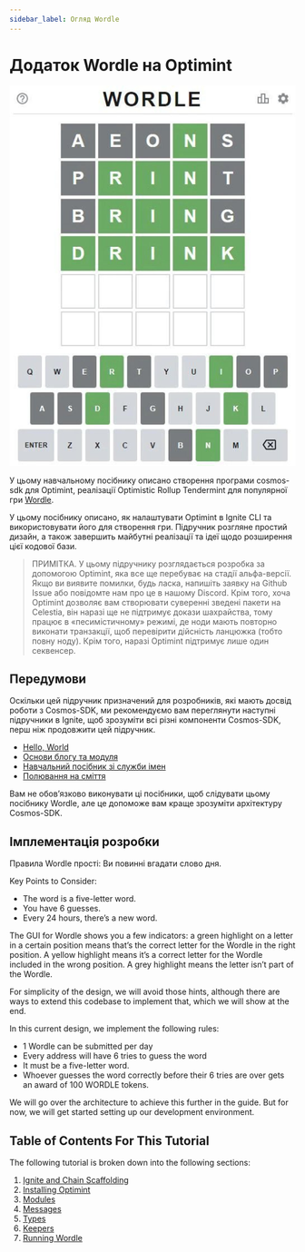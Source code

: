```yaml
---
sidebar_label: Огляд Wordle
---
```


# Додаток Wordle на Optimint

![mamaki-testnet](/img/wordle.jpg)

У цьому навчальному посібнику описано створення програми cosmos-sdk для Optimint, реалізації Optimistic Rollup Tendermint для популярної гри [ Wordle](https://www.nytimes.com/games/wordle/index.html).

У цьому посібнику описано, як налаштувати Optimint в Ignite CLI та використовувати його для створення гри. Підручник розгляне простий дизайн, а також завершить майбутні реалізації та ідеї щодо розширення цієї кодової бази.

> ПРИМІТКА. У цьому підручнику розглядається розробка за допомогою Optimint, яка все ще перебуває на стадії альфа-версії. Якщо ви виявите помилки, будь ласка, напишіть заявку на Github Issue або повідомте нам про це в нашому Discord. Крім того, хоча Optimint дозволяє вам створювати суверенні зведені пакети на Celestia, він наразі ще не підтримує докази шахрайства, тому працює в «песимістичному» режимі, де ноди мають повторно виконати транзакції, щоб перевірити дійсність ланцюжка (тобто повну ноду). Крім того, наразі Optimint підтримує лише один секвенсер.

## Передумови

Оскільки цей підручник призначений для розробників, які мають досвід роботи з Cosmos-SDK, ми рекомендуємо вам переглянути наступні підручники в Ignite, щоб зрозуміти всі різні компоненти Cosmos-SDK, перш ніж продовжити цей підручник.

* [Hello, World](https://docs.ignite.com/guide/hello)
* [Основи блогу та модуля](https://docs.ignite.com/guide/blog)
* [Навчальний посібник зі служби імен](https://docs.ignite.com/guide/nameservice)
* [Полювання на сміття](https://docs.ignite.com/guide/scavenge)

Вам не обов’язково виконувати ці посібники, щоб слідувати цьому посібнику Wordle, але це допоможе вам краще зрозуміти архітектуру Cosmos-SDK.

## Імплементація розробки

Правила Wordle прості: Ви повинні вгадати слово дня.

Key Points to Consider:

* The word is a five-letter word.
* You have 6 guesses.
* Every 24 hours, there’s a new word.

The GUI for Wordle shows you a few indicators: a green highlight on a letter in a certain position means that’s the correct letter for the Wordle in the right position. A yellow highlight means it’s a correct letter for the Wordle included in the wrong position. A grey highlight means the letter isn’t part of the Wordle.

For simplicity of the design, we will avoid those hints, although there are ways to extend this codebase to implement that, which we will show at the end.

In this current design, we implement the following rules:

* 1 Wordle can be submitted per day
* Every address will have 6 tries to guess the word
* It must be a five-letter word.
* Whoever guesses the word correctly before their 6 tries are over gets an award of 100 WORDLE tokens.

We will go over the architecture to achieve this further in the guide. But for now, we will get started setting up our development environment.

## Table of Contents For This Tutorial

The following tutorial is broken down into the following sections:

1. [Ignite and Chain Scaffolding](./scaffold-wordle.md)
2. [Installing Optimint](./install-optimint.md)
3. [Modules](./wordle-module.md)
4. [Messages](./wordle-messages.md)
5. [Types](./wordle-types.md)
6. [Keepers](./wordle-keeper.md)
7. [Running Wordle](./run-wordle.md)
